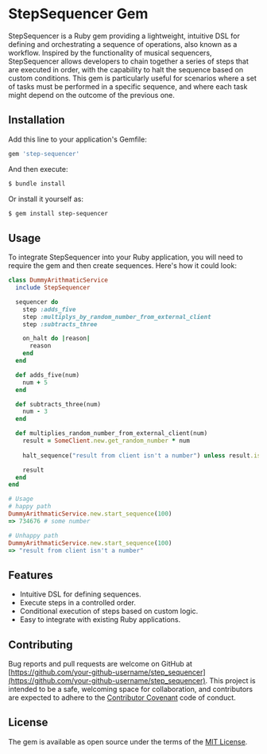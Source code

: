 # StepSequencer Gem

StepSequencer is a Ruby gem providing a lightweight, intuitive DSL for defining and orchestrating a sequence of operations, also known as a workflow. Inspired by the functionality of musical sequencers, StepSequencer allows developers to chain together a series of steps that are executed in order, with the capability to halt the sequence based on custom conditions. This gem is particularly useful for scenarios where a set of tasks must be performed in a specific sequence, and where each task might depend on the outcome of the previous one.

## Installation

Add this line to your application's Gemfile:

```ruby
gem 'step-sequencer'
```

And then execute:

```bash
$ bundle install
```

Or install it yourself as:

```bash
$ gem install step-sequencer
```

## Usage

To integrate StepSequencer into your Ruby application, you will need to require the gem and then create sequences. Here's how it could look:

```ruby
class DummyArithmaticService
  include StepSequencer

  sequencer do
    step :adds_five
    step :multiplys_by_random_number_from_external_client
    step :subtracts_three

    on_halt do |reason|
      reason
    end
  end

  def adds_five(num)
    num + 5
  end

  def subtracts_three(num)
    num - 3
  end

  def multiplies_random_number_from_external_client(num)
    result = SomeClient.new.get_random_number * num
    
    halt_sequence("result from client isn't a number") unless result.is_a?(Numeric)

    result
  end
end

# Usage
# happy path
DummyArithmaticService.new.start_sequence(100)
=> 734676 # some number

# Unhappy path
DummyArithmaticService.new.start_sequence(100)
=> "result from client isn't a number"
```

## Features

- Intuitive DSL for defining sequences.
- Execute steps in a controlled order.
- Conditional execution of steps based on custom logic.
- Easy to integrate with existing Ruby applications.

## Contributing

Bug reports and pull requests are welcome on GitHub at [https://github.com/your-github-username/step_sequencer](https://github.com/your-github-username/step_sequencer). This project is intended to be a safe, welcoming space for collaboration, and contributors are expected to adhere to the [Contributor Covenant](https://www.contributor-covenant.org/) code of conduct.

## License

The gem is available as open source under the terms of the [MIT License](https://opensource.org/licenses/MIT).

